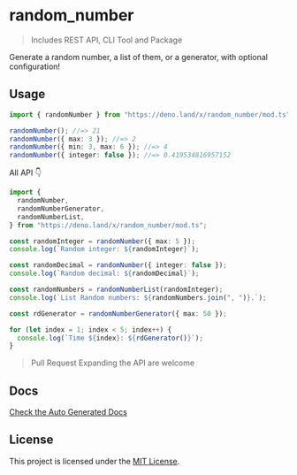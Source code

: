 # random_number

> Includes REST API, CLI Tool and Package

Generate a random number, a list of them, or a generator, with optional
configuration!

## Usage

```typescript
import { randomNumber } from "https://deno.land/x/random_number/mod.ts";

randomNumber(); //=> 21
randomNumber({ max: 3 }); //=> 2
randomNumber({ min: 3, max: 6 }); //=> 4
randomNumber({ integer: false }); //=> 0.419534816957152
```

All API 👇

```typescript
import {
  randomNumber,
  randomNumberGenerator,
  randomNumberList,
} from "https://deno.land/x/random_number/mod.ts";

const randomInteger = randomNumber({ max: 5 });
console.log(`Random integer: ${randomInteger}`);

const randomDecimal = randomNumber({ integer: false });
console.log(`Random decimal: ${randomDecimal}`);

const randomNumbers = randomNumberList(randomInteger);
console.log(`List Random numbers: ${randomNumbers.join(", ")}.`);

const rdGenerator = randomNumberGenerator({ max: 50 });

for (let index = 1; index < 5; index++) {
  console.log(`Time ${index}: ${rdGenerator()}`);
}
```

> Pull Request Expanding the API are welcome

## Docs

[Check the Auto Generated Docs](https://doc.deno.land/https://deno.land/x/random_number/mod.ts)

## License

This project is licensed under the [MIT License](./license).

